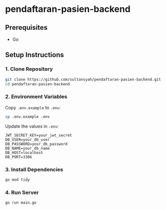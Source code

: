 # pendaftaran-pasien-backend

## Prerequisites
- Go

## Setup Instructions

### 1. Clone Repository
```bash
git clone https://github.com/sultansyah/pendaftaran-pasien-backend.git
cd pendaftaran-pasien-backend
```

### 2. Environment Variables
Copy `.env.example` to `.env`:
```bash
cp .env.example .env
```

Update the values in `.env`:
```env
JWT_SECRET_KEY=your_jwt_secret
DB_USER=your_db_user
DB_PASSWORD=your_db_password
DB_NAME=your_db_name
DB_HOST=localhost
DB_PORT=3306
```

### 3. Install Dependencies
```bash
go mod tidy
```

### 4. Run Server
```bash
go run main.go
```